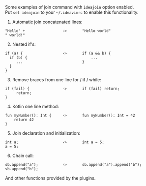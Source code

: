 Some examples of join command with `ideajoin` option enabled.  
Put `set ideajoin` to your `~/.ideavimrc` to enable this functionality.

1) Automatic join concatenated lines:

```
"Hello" +                 ->       "Hello world"
" world!"
```

2) Nested if's:

```
if (a) {                  ->       if (a && b) {
  if (b) {                             ...
     ...                           }
  }
}
```

3) Remove braces from one line for / if / while:

```
if (fail) {               ->       if (fail) return;
     return;
}
```

4) Kotlin one line method:

```
fun myNumber(): Int {     ->       fun myNumber(): Int = 42
    return 42
}
```

5) Join declaration and initialization:

```
int a;                    ->       int a = 5;
a = 5;
```

6) Chain call:

```
sb.append("a");           ->       sb.append("a").append("b");
sb.append("b");
```

And other functions provided by the plugins.
